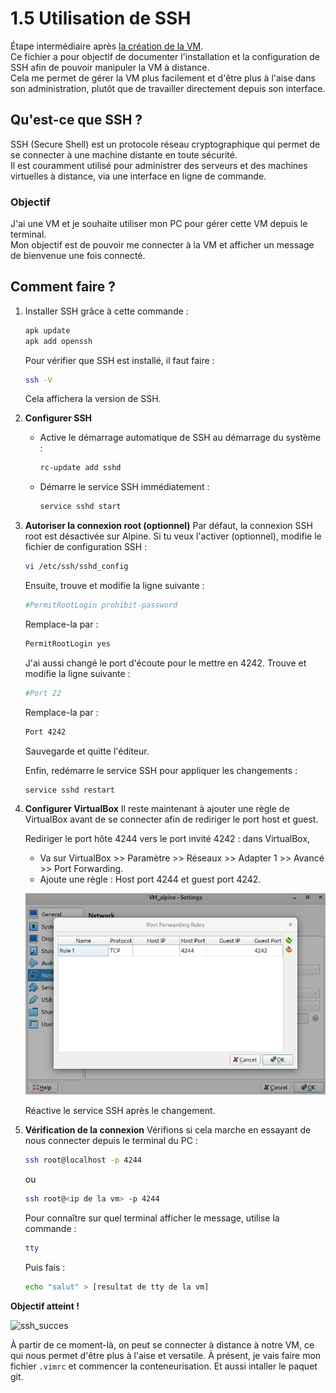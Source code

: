 # 1.5 Utilisation de SSH

Étape intermédiaire après [la création de la VM](./1_Creation_de_la_VM.md).<br>
Ce fichier a pour objectif de documenter l'installation et la configuration de SSH afin de pouvoir manipuler la VM à distance.<br>
Cela me permet de gérer la VM plus facilement et d'être plus à l'aise dans son administration, plutôt que de travailler directement depuis son interface.

## Qu'est-ce que SSH ?

SSH (Secure Shell) est un protocole réseau cryptographique qui permet de se connecter à une machine distante en toute sécurité.<br>
Il est couramment utilisé pour administrer des serveurs et des machines virtuelles à distance, via une interface en ligne de commande.<br>

### Objectif

J'ai une VM et je souhaite utiliser mon PC pour gérer cette VM depuis le terminal.<br>
Mon objectif est de pouvoir me connecter à la VM et afficher un message de bienvenue une fois connecté.

## Comment faire ?

1. Installer SSH grâce à cette commande : 
    ```sh
    apk update
    apk add openssh
    ```
   Pour vérifier que SSH est installé, il faut faire :
    ```sh
    ssh -V
    ```
   Cela affichera la version de SSH.

2. **Configurer SSH**
   - Active le démarrage automatique de SSH au démarrage du système :
     ```sh
     rc-update add sshd
     ```
   - Démarre le service SSH immédiatement :
     ```sh
     service sshd start
     ```

3. **Autoriser la connexion root (optionnel)**
   Par défaut, la connexion SSH root est désactivée sur Alpine. Si tu veux l'activer (optionnel), modifie le fichier de configuration SSH :
   ```sh
   vi /etc/ssh/sshd_config
   ```
   Ensuite, trouve et modifie la ligne suivante :
   ```sh
   #PermitRootLogin prohibit-password
   ```
   Remplace-la par :
   ```sh
   PermitRootLogin yes
   ```

   J'ai aussi changé le port d'écoute pour le mettre en 4242. Trouve et modifie la ligne suivante :
   ```sh
   #Port 22
   ```
   Remplace-la par :
   ```sh
   Port 4242
   ```

   Sauvegarde et quitte l'éditeur.

   Enfin, redémarre le service SSH pour appliquer les changements :
   ```sh
   service sshd restart
   ```

4. **Configurer VirtualBox**
   Il reste maintenant à ajouter une règle de VirtualBox avant de se connecter afin de rediriger le port host et guest.

   Rediriger le port hôte 4244 vers le port invité 4242 : dans VirtualBox,

   * Va sur VirtualBox >> Paramètre >> Réseaux >> Adapter 1 >> Avancé >> Port Forwarding.
   * Ajoute une règle : Host port 4244 et guest port 4242.

   ![rule_host_guest_port](./../ilustration/rule_host_guest_port.png)

   Réactive le service SSH après le changement.

5. **Vérification de la connexion**
   Vérifions si cela marche en essayant de nous connecter depuis le terminal du PC :

    ```sh
    ssh root@localhost -p 4244
    ```
   ou
    ```sh
    ssh root@<ip de la vm> -p 4244
    ```

   Pour connaître sur quel terminal afficher le message, utilise la commande :
    ```sh
    tty
    ```

   Puis fais :
    ```sh
    echo "salut" > [resultat de tty de la vm]
    ```

**Objectif atteint !**

![ssh_succes](ssh_succes.png)

À partir de ce moment-là, on peut se connecter à distance à notre VM, ce qui nous permet d'être plus à l'aise et versatile. À présent, je vais faire mon fichier `.vimrc` et commencer la conteneurisation. Et aussi intaller le paquet git.
